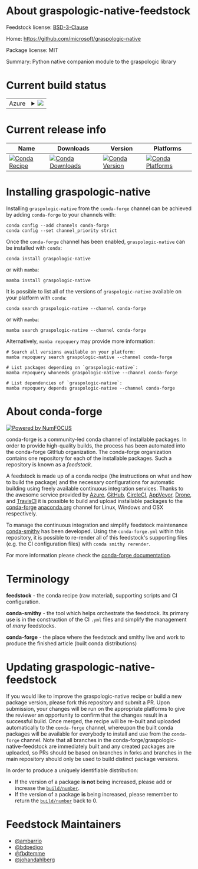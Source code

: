 About graspologic-native-feedstock
==================================

Feedstock license: [BSD-3-Clause](https://github.com/conda-forge/graspologic-native-feedstock/blob/main/LICENSE.txt)

Home: https://github.com/microsoft/graspologic-native

Package license: MIT

Summary: Python native companion module to the graspologic library

Current build status
====================


<table>
    
  <tr>
    <td>Azure</td>
    <td>
      <details>
        <summary>
          <a href="https://dev.azure.com/conda-forge/feedstock-builds/_build/latest?definitionId=21856&branchName=main">
            <img src="https://dev.azure.com/conda-forge/feedstock-builds/_apis/build/status/graspologic-native-feedstock?branchName=main">
          </a>
        </summary>
        <table>
          <thead><tr><th>Variant</th><th>Status</th></tr></thead>
          <tbody><tr>
              <td>linux_64_python3.10.____cpython</td>
              <td>
                <a href="https://dev.azure.com/conda-forge/feedstock-builds/_build/latest?definitionId=21856&branchName=main">
                  <img src="https://dev.azure.com/conda-forge/feedstock-builds/_apis/build/status/graspologic-native-feedstock?branchName=main&jobName=linux&configuration=linux%20linux_64_python3.10.____cpython" alt="variant">
                </a>
              </td>
            </tr><tr>
              <td>linux_64_python3.11.____cpython</td>
              <td>
                <a href="https://dev.azure.com/conda-forge/feedstock-builds/_build/latest?definitionId=21856&branchName=main">
                  <img src="https://dev.azure.com/conda-forge/feedstock-builds/_apis/build/status/graspologic-native-feedstock?branchName=main&jobName=linux&configuration=linux%20linux_64_python3.11.____cpython" alt="variant">
                </a>
              </td>
            </tr><tr>
              <td>linux_64_python3.12.____cpython</td>
              <td>
                <a href="https://dev.azure.com/conda-forge/feedstock-builds/_build/latest?definitionId=21856&branchName=main">
                  <img src="https://dev.azure.com/conda-forge/feedstock-builds/_apis/build/status/graspologic-native-feedstock?branchName=main&jobName=linux&configuration=linux%20linux_64_python3.12.____cpython" alt="variant">
                </a>
              </td>
            </tr><tr>
              <td>linux_64_python3.9.____cpython</td>
              <td>
                <a href="https://dev.azure.com/conda-forge/feedstock-builds/_build/latest?definitionId=21856&branchName=main">
                  <img src="https://dev.azure.com/conda-forge/feedstock-builds/_apis/build/status/graspologic-native-feedstock?branchName=main&jobName=linux&configuration=linux%20linux_64_python3.9.____cpython" alt="variant">
                </a>
              </td>
            </tr><tr>
              <td>osx_64_python3.10.____cpython</td>
              <td>
                <a href="https://dev.azure.com/conda-forge/feedstock-builds/_build/latest?definitionId=21856&branchName=main">
                  <img src="https://dev.azure.com/conda-forge/feedstock-builds/_apis/build/status/graspologic-native-feedstock?branchName=main&jobName=osx&configuration=osx%20osx_64_python3.10.____cpython" alt="variant">
                </a>
              </td>
            </tr><tr>
              <td>osx_64_python3.11.____cpython</td>
              <td>
                <a href="https://dev.azure.com/conda-forge/feedstock-builds/_build/latest?definitionId=21856&branchName=main">
                  <img src="https://dev.azure.com/conda-forge/feedstock-builds/_apis/build/status/graspologic-native-feedstock?branchName=main&jobName=osx&configuration=osx%20osx_64_python3.11.____cpython" alt="variant">
                </a>
              </td>
            </tr><tr>
              <td>osx_64_python3.12.____cpython</td>
              <td>
                <a href="https://dev.azure.com/conda-forge/feedstock-builds/_build/latest?definitionId=21856&branchName=main">
                  <img src="https://dev.azure.com/conda-forge/feedstock-builds/_apis/build/status/graspologic-native-feedstock?branchName=main&jobName=osx&configuration=osx%20osx_64_python3.12.____cpython" alt="variant">
                </a>
              </td>
            </tr><tr>
              <td>osx_64_python3.9.____cpython</td>
              <td>
                <a href="https://dev.azure.com/conda-forge/feedstock-builds/_build/latest?definitionId=21856&branchName=main">
                  <img src="https://dev.azure.com/conda-forge/feedstock-builds/_apis/build/status/graspologic-native-feedstock?branchName=main&jobName=osx&configuration=osx%20osx_64_python3.9.____cpython" alt="variant">
                </a>
              </td>
            </tr><tr>
              <td>win_64_python3.10.____cpython</td>
              <td>
                <a href="https://dev.azure.com/conda-forge/feedstock-builds/_build/latest?definitionId=21856&branchName=main">
                  <img src="https://dev.azure.com/conda-forge/feedstock-builds/_apis/build/status/graspologic-native-feedstock?branchName=main&jobName=win&configuration=win%20win_64_python3.10.____cpython" alt="variant">
                </a>
              </td>
            </tr><tr>
              <td>win_64_python3.11.____cpython</td>
              <td>
                <a href="https://dev.azure.com/conda-forge/feedstock-builds/_build/latest?definitionId=21856&branchName=main">
                  <img src="https://dev.azure.com/conda-forge/feedstock-builds/_apis/build/status/graspologic-native-feedstock?branchName=main&jobName=win&configuration=win%20win_64_python3.11.____cpython" alt="variant">
                </a>
              </td>
            </tr><tr>
              <td>win_64_python3.12.____cpython</td>
              <td>
                <a href="https://dev.azure.com/conda-forge/feedstock-builds/_build/latest?definitionId=21856&branchName=main">
                  <img src="https://dev.azure.com/conda-forge/feedstock-builds/_apis/build/status/graspologic-native-feedstock?branchName=main&jobName=win&configuration=win%20win_64_python3.12.____cpython" alt="variant">
                </a>
              </td>
            </tr><tr>
              <td>win_64_python3.9.____cpython</td>
              <td>
                <a href="https://dev.azure.com/conda-forge/feedstock-builds/_build/latest?definitionId=21856&branchName=main">
                  <img src="https://dev.azure.com/conda-forge/feedstock-builds/_apis/build/status/graspologic-native-feedstock?branchName=main&jobName=win&configuration=win%20win_64_python3.9.____cpython" alt="variant">
                </a>
              </td>
            </tr>
          </tbody>
        </table>
      </details>
    </td>
  </tr>
</table>

Current release info
====================

| Name | Downloads | Version | Platforms |
| --- | --- | --- | --- |
| [![Conda Recipe](https://img.shields.io/badge/recipe-graspologic--native-green.svg)](https://anaconda.org/conda-forge/graspologic-native) | [![Conda Downloads](https://img.shields.io/conda/dn/conda-forge/graspologic-native.svg)](https://anaconda.org/conda-forge/graspologic-native) | [![Conda Version](https://img.shields.io/conda/vn/conda-forge/graspologic-native.svg)](https://anaconda.org/conda-forge/graspologic-native) | [![Conda Platforms](https://img.shields.io/conda/pn/conda-forge/graspologic-native.svg)](https://anaconda.org/conda-forge/graspologic-native) |

Installing graspologic-native
=============================

Installing `graspologic-native` from the `conda-forge` channel can be achieved by adding `conda-forge` to your channels with:

```
conda config --add channels conda-forge
conda config --set channel_priority strict
```

Once the `conda-forge` channel has been enabled, `graspologic-native` can be installed with `conda`:

```
conda install graspologic-native
```

or with `mamba`:

```
mamba install graspologic-native
```

It is possible to list all of the versions of `graspologic-native` available on your platform with `conda`:

```
conda search graspologic-native --channel conda-forge
```

or with `mamba`:

```
mamba search graspologic-native --channel conda-forge
```

Alternatively, `mamba repoquery` may provide more information:

```
# Search all versions available on your platform:
mamba repoquery search graspologic-native --channel conda-forge

# List packages depending on `graspologic-native`:
mamba repoquery whoneeds graspologic-native --channel conda-forge

# List dependencies of `graspologic-native`:
mamba repoquery depends graspologic-native --channel conda-forge
```


About conda-forge
=================

[![Powered by
NumFOCUS](https://img.shields.io/badge/powered%20by-NumFOCUS-orange.svg?style=flat&colorA=E1523D&colorB=007D8A)](https://numfocus.org)

conda-forge is a community-led conda channel of installable packages.
In order to provide high-quality builds, the process has been automated into the
conda-forge GitHub organization. The conda-forge organization contains one repository
for each of the installable packages. Such a repository is known as a *feedstock*.

A feedstock is made up of a conda recipe (the instructions on what and how to build
the package) and the necessary configurations for automatic building using freely
available continuous integration services. Thanks to the awesome service provided by
[Azure](https://azure.microsoft.com/en-us/services/devops/), [GitHub](https://github.com/),
[CircleCI](https://circleci.com/), [AppVeyor](https://www.appveyor.com/),
[Drone](https://cloud.drone.io/welcome), and [TravisCI](https://travis-ci.com/)
it is possible to build and upload installable packages to the
[conda-forge](https://anaconda.org/conda-forge) [anaconda.org](https://anaconda.org/)
channel for Linux, Windows and OSX respectively.

To manage the continuous integration and simplify feedstock maintenance
[conda-smithy](https://github.com/conda-forge/conda-smithy) has been developed.
Using the ``conda-forge.yml`` within this repository, it is possible to re-render all of
this feedstock's supporting files (e.g. the CI configuration files) with ``conda smithy rerender``.

For more information please check the [conda-forge documentation](https://conda-forge.org/docs/).

Terminology
===========

**feedstock** - the conda recipe (raw material), supporting scripts and CI configuration.

**conda-smithy** - the tool which helps orchestrate the feedstock.
                   Its primary use is in the construction of the CI ``.yml`` files
                   and simplify the management of *many* feedstocks.

**conda-forge** - the place where the feedstock and smithy live and work to
                  produce the finished article (built conda distributions)


Updating graspologic-native-feedstock
=====================================

If you would like to improve the graspologic-native recipe or build a new
package version, please fork this repository and submit a PR. Upon submission,
your changes will be run on the appropriate platforms to give the reviewer an
opportunity to confirm that the changes result in a successful build. Once
merged, the recipe will be re-built and uploaded automatically to the
`conda-forge` channel, whereupon the built conda packages will be available for
everybody to install and use from the `conda-forge` channel.
Note that all branches in the conda-forge/graspologic-native-feedstock are
immediately built and any created packages are uploaded, so PRs should be based
on branches in forks and branches in the main repository should only be used to
build distinct package versions.

In order to produce a uniquely identifiable distribution:
 * If the version of a package **is not** being increased, please add or increase
   the [``build/number``](https://docs.conda.io/projects/conda-build/en/latest/resources/define-metadata.html#build-number-and-string).
 * If the version of a package **is** being increased, please remember to return
   the [``build/number``](https://docs.conda.io/projects/conda-build/en/latest/resources/define-metadata.html#build-number-and-string)
   back to 0.

Feedstock Maintainers
=====================

* [@ambarrio](https://github.com/ambarrio/)
* [@bdpedigo](https://github.com/bdpedigo/)
* [@fbdtemme](https://github.com/fbdtemme/)
* [@johandahlberg](https://github.com/johandahlberg/)

